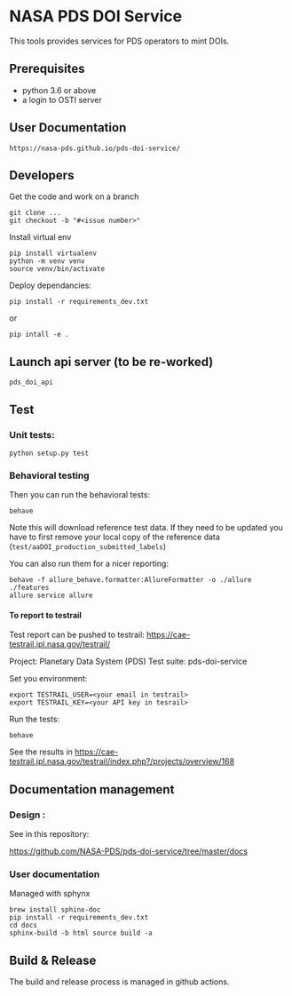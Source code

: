 # NASA PDS DOI Service

This tools provides services for PDS operators to mint DOIs.


## Prerequisites

- python 3.6 or above
- a login to OSTI server

## User Documentation 

    https://nasa-pds.github.io/pds-doi-service/ 

## Developers

Get the code and work on a branch

    git clone ...
    git checkout -b "#<issue number>"
    

Install virtual env

    pip install virtualenv
    python -m venv venv
    source venv/bin/activate
    

Deploy dependancies:

    pip install -r requirements_dev.txt
    
or
    
    pip intall -e .
    
    
## Launch api server (to be re-worked)

    pds_doi_api
    
    
## Test 

### Unit tests:

    python setup.py test

### Behavioral testing

Then you can run the behavioral tests:

    behave

Note this will download reference test data. If they need to be updated you have to first remove your local copy of the reference data (`test/aaDOI_production_submitted_labels`)

You can also run them for a nicer reporting:

    behave -f allure_behave.formatter:AllureFormatter -o ./allure ./features 
    allure service allure
    
#### To report to testrail

Test report can be pushed to testrail: https://cae-testrail.jpl.nasa.gov/testrail/

Project: Planetary Data System (PDS)
Test suite: pds-doi-service

Set you environment:

    export TESTRAIL_USER=<your email in testrail>
    export TESTRAIL_KEY=<your API key in tesrail>
    
Run the tests:

    behave
    
See the results in https://cae-testrail.jpl.nasa.gov/testrail/index.php?/projects/overview/168
    
## Documentation management

### Design :

See in this repository:

https://github.com/NASA-PDS/pds-doi-service/tree/master/docs

### User documentation

Managed with sphynx

    brew install sphinx-doc
    pip install -r requirements_dev.txt
    cd docs
    sphinx-build -b html source build -a 


      
## Build & Release

The build and release process is managed in github actions.
    

   


